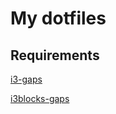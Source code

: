 # My dotfiles

## Requirements

[i3-gaps](https://github.com/Airblader/i3)

[i3blocks-gaps](https://github.com/Airblader/i3blocks-gaps)